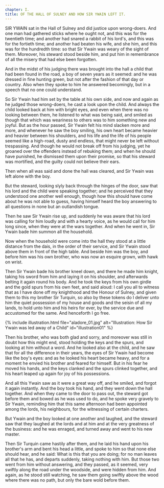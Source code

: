```yaml
---
chapter: I. 
title: OF THE HALL OF SULNEY AND HOW SIR YWAIN LEFT IT.
---
```

SIR YWAIN sat in the Hall of Sulney and did justice upon wrong-doers. And one man had gathered sticks where he ought not, and this was for the twentieth time; and another had snared a rabbit of his lord's, and this was for the fortieth time; and another had beaten his wife, and she him, and this was for the hundredth time: so that Sir Ywain was weary of the sight of them. Moreover, his steward stood beside him, and put him in remembrance of all the misery that had else been forgotten.

And in the midst of his judging there was brought into the hall a child that had been found in the road, a boy of seven years as it seemed: and he was dressed in fine hunting green, but not after the fashion of that day or country. Also when they spoke to him he answered becomingly, but in a speech that no one could understand.

So Sir Ywain had him set by the table at his own side, and now and again as he judged those wrong-doers, he cast a look upon the child. And always the child looked back at him with bright eyes, and even when there was no looking between them, he listened to what was being said, and smiled as though that which was weariness to others was to him something new and joyful. But as the hour passed, Sir Ywain felt his mind slacken more and more, and whenever he saw the boy smiling, his own heart became heavier and heavier between his shoulders, and his life and the life of his people seemed like a high-road, dusty and endless, that might never be left without trespassing. And though he would not break off from his judging, yet he groaned over the offenders instead of rebuking them; and when he should have punished, he dismissed them upon their promise, so that his steward was mortified, and the guilty could not believe their ears.

Then when all was said and done the hall was cleared, and Sir Ywain was left alone with the boy.

But the steward, looking slyly back through the hinges of the door, saw that his lord and the child were speaking together; and he perceived that they understood one another well enough, though how this should have come about he was not able to guess, having himself heard the boy answering to all questions in none but an outlandish tongue.

Then he saw Sir Ywain rise up, and suddenly he was aware that his lord was calling for him loudly and with a hearty voice, as he would call for him long since, when they were at the wars together. And when he went in, Sir Ywain bade him summon all the household.

Now when the household were come into the hall they stood at a little distance from the dais, in the order of their service, and Sir Ywain stood above them in front of the high table. And beside him was the boy, and before him was his own brother, who was now an esquire grown, with hawk on wrist.

Then Sir Ywain bade his brother kneel down, and there he made him knight, taking his sword from him and laying it on his shoulder, and afterwards belting it again round his body. And he took the keys from his own girdle and the gold spurs from his own feet, and said aloud: I call you all to witness that as I have done off my knighthood and the Honour of Sulney, and given them to this my brother Sir Turquin, so also by these tokens do I deliver unto him the quiet possession of my house and goods and the seisin of all my lands, to hold unto him and his heirs for ever, by the service due and accustomed for the same. And henceforth I go free.

{% include illustration.html file="aladore_01.jpg" alt="Illustration: How Sir Ywain was led away of a Child" id="illustration01" %}

Then his brother, who was both glad and sorry, and moreover was still in doubt how this might end, stood holding the keys and the spurs, and looking at him without a word. And he looked also at the child, and he saw that for all the difference in their years, the eyes of Sir Ywain had become like the boy's eyes: and as he looked his heart became heavy, and for a moment he envied his brother and feared for himself. But in his fear he moved his hands, and the keys clanked and the spurs clinked together, and his heart leaped up again for joy of his possessions.

And all this Ywain saw as it were a great way off, and he smiled, and forgot it again instantly. And the boy took his hand, and they went down the hall together. And when they came to the door to pass out, the steward got before them and bowed as he was used to do, and he spoke very gravely to Sir Ywain, reminding him that this same afternoon had been appointed among the lords, his neighbours, for the witnessing of certain charters.

But Ywain and the boy looked at one another and laughed, and the steward saw that they laughed at the lords and at him and at the very greatness of the business: and he was enraged, and turned away and went to his new master.

Then Sir Turquin came hastily after them, and he laid his hand upon his brother's arm and bent his head a little, and spoke to him so that none else should hear, and he said: What is this that you are doing; for no man leaves all that he has, and departs suddenly, taking nothing with him. But those two went from him without answering, and they passed, as it seemed, very swiftly along the road under the woodside, and were hidden from him. And again, as he stood still watching, he saw them going swiftly above the wood where there was no path, but only the bare wold before them.
